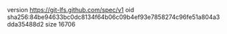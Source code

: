 version https://git-lfs.github.com/spec/v1
oid sha256:84be94633bc0dc8134f64b06c09b4ef93e7858274c96fe51a804a3dda35488d2
size 16706
